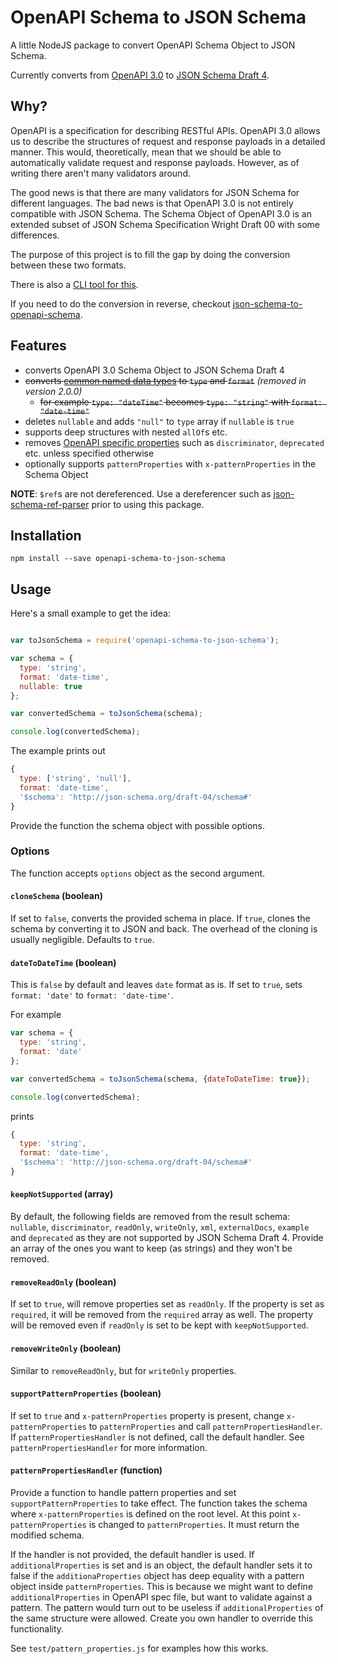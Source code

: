 # OpenAPI Schema to JSON Schema

A little NodeJS package to convert OpenAPI Schema Object to JSON Schema.

Currently converts from [OpenAPI 3.0](https://github.com/OAI/OpenAPI-Specification/blob/master/versions/3.0.0.md) to [JSON Schema Draft 4](http://json-schema.org/specification-links.html#draft-4).

## Why?

OpenAPI is a specification for describing RESTful APIs. OpenAPI 3.0 allows us to describe the structures of request and response payloads in a detailed manner. This would, theoretically, mean that we should be able to automatically validate request and response payloads. However, as of writing there aren't many validators around.

The good news is that there are many validators for JSON Schema for different languages. The bad news is that OpenAPI 3.0 is not entirely compatible with JSON Schema. The Schema Object of OpenAPI 3.0 is an extended subset of JSON Schema Specification Wright Draft 00 with some differences.

The purpose of this project is to fill the gap by doing the conversion between these two formats.

There is also a [CLI tool for this](https://github.com/mikunn/openapi2schema).

If you need to do the conversion in reverse, checkout [json-schema-to-openapi-schema](https://github.com/philsturgeon/json-schema-to-openapi-schema).

## Features

* converts OpenAPI 3.0 Schema Object to JSON Schema Draft 4
* ~~converts [common named data types](https://github.com/OAI/OpenAPI-Specification/blob/master/versions/3.0.0.md#data-types) to `type` and `format`~~ *(removed in version 2.0.0)*
  * ~~for example `type: "dateTime"` becomes `type: "string"` with `format: "date-time"`~~
* deletes `nullable` and adds `"null"` to `type` array if `nullable` is `true`
* supports deep structures with nested `allOf`s etc.
* removes [OpenAPI specific properties](https://github.com/OAI/OpenAPI-Specification/blob/master/versions/3.0.0.md#fixed-fields-20) such as `discriminator`, `deprecated` etc. unless specified otherwise
* optionally supports `patternProperties` with `x-patternProperties` in the Schema Object

**NOTE**: `$ref`s are not dereferenced. Use a dereferencer such as [json-schema-ref-parser](https://www.npmjs.com/package/json-schema-ref-parser) prior to using this package.

## Installation

```
npm install --save openapi-schema-to-json-schema
```

## Usage

Here's a small example to get the idea:

```js

var toJsonSchema = require('openapi-schema-to-json-schema');

var schema = {
  type: 'string',
  format: 'date-time',
  nullable: true
};

var convertedSchema = toJsonSchema(schema);

console.log(convertedSchema);
```

The example prints out

```js
{
  type: ['string', 'null'],
  format: 'date-time',
  '$schema': 'http://json-schema.org/draft-04/schema#'
}
```

Provide the function the schema object with possible options.

### Options

The function accepts `options` object as the second argument.

#### `cloneSchema` (boolean)

If set to `false`, converts the provided schema in place. If `true`, clones the schema by converting it to JSON and back. The overhead of the cloning is usually negligible. Defaults to `true`.

#### `dateToDateTime` (boolean)

This is `false` by default and leaves `date` format as is. If set to `true`, sets `format: 'date'` to `format: 'date-time'`.
  
For example

```js
var schema = {
  type: 'string',
  format: 'date'
};

var convertedSchema = toJsonSchema(schema, {dateToDateTime: true});

console.log(convertedSchema);
```

prints 

```js
{
  type: 'string',
  format: 'date-time',
  '$schema': 'http://json-schema.org/draft-04/schema#'
}
```

#### `keepNotSupported` (array)

By default, the following fields are removed from the result schema: `nullable`, `discriminator`, `readOnly`, `writeOnly`, `xml`, `externalDocs`, `example` and `deprecated` as they are not supported by JSON Schema Draft 4. Provide an array of the ones you want to keep (as strings) and they won't be removed. 

#### `removeReadOnly` (boolean)

If set to `true`, will remove properties set as `readOnly`. If the property is set as `required`, it will be removed from the `required` array as well. The property will be removed even if `readOnly` is set to be kept with `keepNotSupported`.

#### `removeWriteOnly` (boolean)

Similar to `removeReadOnly`, but for `writeOnly` properties.

#### `supportPatternProperties` (boolean)
 
If set to `true` and `x-patternProperties` property is present, change `x-patternProperties` to `patternProperties` and call `patternPropertiesHandler`. If `patternPropertiesHandler` is not defined, call the default handler. See `patternPropertiesHandler` for more information.

#### `patternPropertiesHandler` (function)

Provide a function to handle pattern properties and set `supportPatternProperties` to take effect. The function takes the schema where `x-patternProperties` is defined on the root level. At this point `x-patternProperties` is changed to `patternProperties`. It must return the modified schema.

If the handler is not provided, the default handler is used. If `additionalProperties` is set and is an object, the default handler sets it to false if the `additionaProperties` object has deep equality with a pattern object inside `patternProperties`. This is because we might want to define `additionalProperties` in OpenAPI spec file, but want to validate against a pattern. The pattern would turn out to be useless if `additionalProperties` of the same structure were allowed. Create you own handler to override this functionality.

See `test/pattern_properties.js` for examples how this works.

